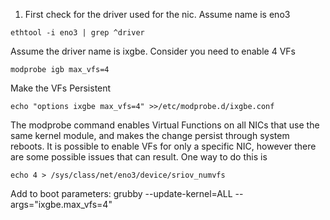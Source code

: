 1. First check for the driver used for the nic. Assume name is eno3
```
ethtool -i eno3 | grep ^driver
```
Assume the driver name is ixgbe. Consider you need to enable 4 VFs

```
modprobe igb max_vfs=4
```
Make the VFs Persistent
```
echo "options ixgbe max_vfs=4" >>/etc/modprobe.d/ixgbe.conf
```
The modprobe command enables Virtual Functions on all NICs that use the same kernel module, and makes the change persist through system reboots. It is possible to enable VFs for only a specific NIC, however there are some possible issues that can result. One way to do this is
```
echo 4 > /sys/class/net/eno3/device/sriov_numvfs
```
Add to boot parameters:
grubby --update-kernel=ALL --args="ixgbe.max_vfs=4"
